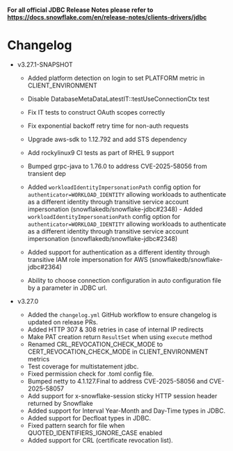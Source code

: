 #### For all official JDBC Release Notes please refer to https://docs.snowflake.com/en/release-notes/clients-drivers/jdbc

# Changelog
- v3.27.1-SNAPSHOT
    - Added platform detection on login to set PLATFORM metric in CLIENT_ENVIRONMENT
    - Disable DatabaseMetaDataLatestIT::testUseConnectionCtx test
    - Fix IT tests to construct OAuth scopes correctly
    - Fix exponential backoff retry time for non-auth requests
    - Upgrade aws-sdk to 1.12.792 and add STS dependency
    - Add rockylinux9 CI tests as part of RHEL 9 support
    - Bumped grpc-java to 1.76.0 to address CVE-2025-58056 from transient dep
    - Added `workloadIdentityImpersonationPath` config option for `authenticator=WORKLOAD_IDENTITY` allowing workloads to authenticate as a different identity through transitive service account impersonation (snowflakedb/snowflake-jdbc#2348) - Added `workloadIdentityImpersonationPath` config option for `authenticator=WORKLOAD_IDENTITY` allowing workloads to authenticate as a different identity through transitive service account impersonation (snowflakedb/snowflake-jdbc#2348)
    - Added support for authentication as a different identity through transitive IAM role impersonation for AWS (snowflakedb/snowflake-jdbc#2364)
  
    - Ability to choose connection configuration in auto configuration file by a parameter in JDBC url.
  
- v3.27.0
    - Added the `changelog.yml` GitHub workflow to ensure changelog is updated on release PRs.
    - Added HTTP 307 & 308 retries in case of internal IP redirects
    - Make PAT creation return `ResultSet` when using `execute` method
    - Renamed CRL_REVOCATION_CHECK_MODE to CERT_REVOCATION_CHECK_MODE in CLIENT_ENVIRONMENT metrics
    - Test coverage for multistatement jdbc.
    - Fixed permission check for .toml config file.
    - Bumped netty to 4.1.127.Final to address CVE-2025-58056 and  CVE-2025-58057
    - Add support for x-snowflake-session sticky HTTP session header returned by Snowflake
    - Added support for Interval Year-Month and Day-Time types in JDBC.
    - Added support for Decfloat types in JDBC.
    - Fixed pattern search for file when QUOTED_IDENTIFIERS_IGNORE_CASE enabled
    - Added support for CRL (certificate revocation list).